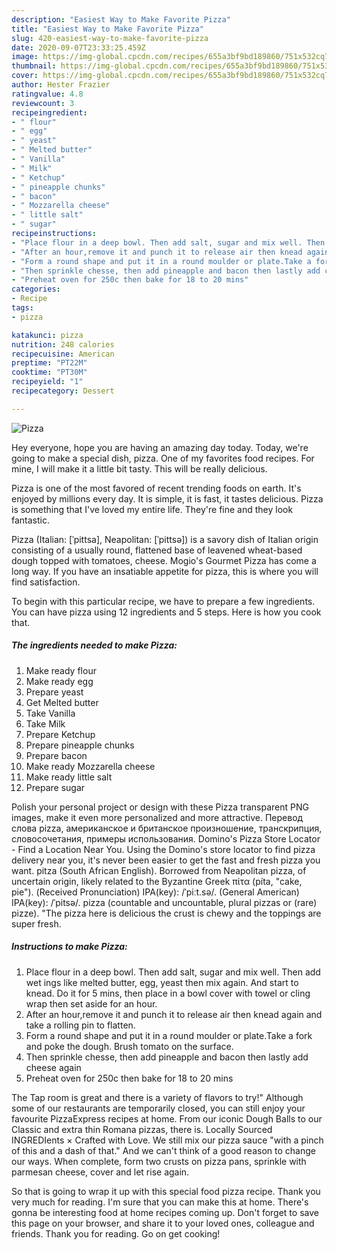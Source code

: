 ```yaml
---
description: "Easiest Way to Make Favorite Pizza"
title: "Easiest Way to Make Favorite Pizza"
slug: 420-easiest-way-to-make-favorite-pizza
date: 2020-09-07T23:33:25.459Z
image: https://img-global.cpcdn.com/recipes/655a3bf9bd189860/751x532cq70/pizza-recipe-main-photo.jpg
thumbnail: https://img-global.cpcdn.com/recipes/655a3bf9bd189860/751x532cq70/pizza-recipe-main-photo.jpg
cover: https://img-global.cpcdn.com/recipes/655a3bf9bd189860/751x532cq70/pizza-recipe-main-photo.jpg
author: Hester Frazier
ratingvalue: 4.8
reviewcount: 3
recipeingredient:
- " flour"
- " egg"
- " yeast"
- " Melted butter"
- " Vanilla"
- " Milk"
- " Ketchup"
- " pineapple chunks"
- " bacon"
- " Mozzarella cheese"
- " little salt"
- " sugar"
recipeinstructions:
- "Place flour in a deep bowl. Then add salt, sugar and mix well. Then add wet ings like melted butter, egg, yeast then mix again. And start to knead. Do it for 5 mins, then place in a bowl cover with towel or cling wrap then set aside for an hour."
- "After an hour,remove it and punch it to release air then knead again and take a rolling pin to flatten."
- "Form a round shape and put it in a round moulder or plate.Take a fork and poke the dough. Brush tomato on the surface."
- "Then sprinkle chesse, then add pineapple and bacon then lastly add cheese again"
- "Preheat oven for 250c then bake for 18 to 20 mins"
categories:
- Recipe
tags:
- pizza

katakunci: pizza 
nutrition: 248 calories
recipecuisine: American
preptime: "PT22M"
cooktime: "PT30M"
recipeyield: "1"
recipecategory: Dessert

---
```



![Pizza](https://img-global.cpcdn.com/recipes/655a3bf9bd189860/751x532cq70/pizza-recipe-main-photo.jpg)

Hey everyone, hope you are having an amazing day today. Today, we're going to make a special dish, pizza. One of my favorites food recipes. For mine, I will make it a little bit tasty. This will be really delicious.

Pizza is one of the most favored of recent trending foods on earth. It's enjoyed by millions every day. It is simple, it is fast, it tastes delicious. Pizza is something that I've loved my entire life. They're fine and they look fantastic.

Pizza (Italian: [ˈpittsa], Neapolitan: [ˈpittsə]) is a savory dish of Italian origin consisting of a usually round, flattened base of leavened wheat-based dough topped with tomatoes, cheese. Mogio&#39;s Gourmet Pizza has come a long way. If you have an insatiable appetite for pizza, this is where you will find satisfaction.


To begin with this particular recipe, we have to prepare a few ingredients. You can have pizza using 12 ingredients and 5 steps. Here is how you cook that.

<!--inarticleads1-->

##### The ingredients needed to make Pizza:

1. Make ready  flour
1. Make ready  egg
1. Prepare  yeast
1. Get  Melted butter
1. Take  Vanilla
1. Take  Milk
1. Prepare  Ketchup
1. Prepare  pineapple chunks
1. Prepare  bacon
1. Make ready  Mozzarella cheese
1. Make ready  little salt
1. Prepare  sugar


Polish your personal project or design with these Pizza transparent PNG images, make it even more personalized and more attractive. Перевод слова pizza, американское и британское произношение, транскрипция, словосочетания, примеры использования. Domino&#39;s Pizza Store Locator - Find a Location Near You. Using the Domino&#39;s store locator to find pizza delivery near you, it&#39;s never been easier to get the fast and fresh pizza you want. pitza (South African English). Borrowed from Neapolitan pizza, of uncertain origin, likely related to the Byzantine Greek πίτα (píta, &#34;cake, pie&#34;). (Received Pronunciation) IPA(key): /ˈpiːt.sə/. (General American) IPA(key): /ˈpitsə/. pizza (countable and uncountable, plural pizzas or (rare) pizze). &#34;The pizza here is delicious the crust is chewy and the toppings are super fresh. 

<!--inarticleads2-->

##### Instructions to make Pizza:

1. Place flour in a deep bowl. Then add salt, sugar and mix well. Then add wet ings like melted butter, egg, yeast then mix again. And start to knead. Do it for 5 mins, then place in a bowl cover with towel or cling wrap then set aside for an hour.
1. After an hour,remove it and punch it to release air then knead again and take a rolling pin to flatten.
1. Form a round shape and put it in a round moulder or plate.Take a fork and poke the dough. Brush tomato on the surface.
1. Then sprinkle chesse, then add pineapple and bacon then lastly add cheese again
1. Preheat oven for 250c then bake for 18 to 20 mins


The Tap room is great and there is a variety of flavors to try!&#34; Although some of our restaurants are temporarily closed, you can still enjoy your favourite PizzaExpress recipes at home. From our iconic Dough Balls to our Classic and extra thin Romana pizzas, there is. Locally Sourced INGREDIents × Crafted with Love. We still mix our pizza sauce &#34;with a pinch of this and a dash of that.&#34; And we can&#39;t think of a good reason to change our ways. When complete, form two crusts on pizza pans, sprinkle with parmesan cheese, cover and let rise again. 

So that is going to wrap it up with this special food pizza recipe. Thank you very much for reading. I'm sure that you can make this at home. There's gonna be interesting food at home recipes coming up. Don't forget to save this page on your browser, and share it to your loved ones, colleague and friends. Thank you for reading. Go on get cooking!
